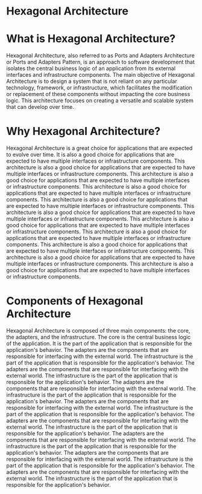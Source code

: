 # Hexagonal Architecture

# What is Hexagonal Architecture?

Hexagonal Architecture, also referred to as Ports and Adapters Architecture or Ports and Adapters Pattern, is an approach to software development that isolates the central business logic of an application from its external interfaces and infrastructure components. The main objective of Hexagonal Architecture is to design a system that is not reliant on any particular technology, framework, or infrastructure, which facilitates the modification or replacement of these components without impacting the core business logic. This architecture focuses on creating a versatile and scalable system that can develop over time.

# Why Hexagonal Architecture?

Hexagonal Architecture is a great choice for applications that are expected to evolve over time. It is also a good choice for applications that are expected to have multiple interfaces or infrastructure components. This architecture is also a good choice for applications that are expected to have multiple interfaces or infrastructure components. This architecture is also a good choice for applications that are expected to have multiple interfaces or infrastructure components. This architecture is also a good choice for applications that are expected to have multiple interfaces or infrastructure components. This architecture is also a good choice for applications that are expected to have multiple interfaces or infrastructure components. This architecture is also a good choice for applications that are expected to have multiple interfaces or infrastructure components. This architecture is also a good choice for applications that are expected to have multiple interfaces or infrastructure components. This architecture is also a good choice for applications that are expected to have multiple interfaces or infrastructure components. This architecture is also a good choice for applications that are expected to have multiple interfaces or infrastructure components. This architecture is also a good choice for applications that are expected to have multiple interfaces or infrastructure components. This architecture is also a good choice for applications that are expected to have multiple interfaces or infrastructure components.

# Components of Hexagonal Architecture

Hexagonal Architecture is composed of three main components: the core, the adapters, and the infrastructure. The core is the central business logic of the application. It is the part of the application that is responsible for the application's behavior. The adapters are the components that are responsible for interfacing with the external world. The infrastructure is the part of the application that is responsible for the application's behavior. The adapters are the components that are responsible for interfacing with the external world. The infrastructure is the part of the application that is responsible for the application's behavior. The adapters are the components that are responsible for interfacing with the external world. The infrastructure is the part of the application that is responsible for the application's behavior. The adapters are the components that are responsible for interfacing with the external world. The infrastructure is the part of the application that is responsible for the application's behavior. The adapters are the components that are responsible for interfacing with the external world. The infrastructure is the part of the application that is responsible for the application's behavior. The adapters are the components that are responsible for interfacing with the external world. The infrastructure is the part of the application that is responsible for the application's behavior. The adapters are the components that are responsible for interfacing with the external world. The infrastructure is the part of the application that is responsible for the application's behavior. The adapters are the components that are responsible for interfacing with the external world. The infrastructure is the part of the application that is responsible for the application's behavior.
